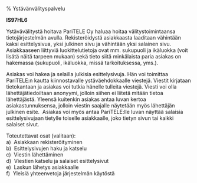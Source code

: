 % Ystävänvälityspalvelu
<!-- Arvosanamaksimi: 5 -->
<!-- Vaikeustaso: Keskitasoa -->

**IS97HL6**

Ystävävälitystä hoitava PariTELE Oy haluaa hoitaa välitystoimintaansa
tietojärjestelmän avulla. Rekisteröidystä asiakkaasta laaditaan
vähintään kaksi esittelysivua, yksi julkinen sivu ja vähintään yksi
salainen sivu.  Asiakkaaseen liittyviä luokittelutietoja ovat mm.
sukupuoli ja ikäluokka (voit lisätä näitä tarpeen mukaan) sekä tieto
siitä minkälaista paria asiakas on hakemassa (sukupuoli, ikäluokka,
missä tarkoituksessa, yms.).

Asiakas voi hakea ja selailla julkisia esittelysivuja. Hän voi toimittaa
PariTELE:n kautta kiinnostavalle ystäväehdokkaalle viestejä. Viestit
kirjataan tietokantaan ja asiakas voi tutkia hänelle tulleita viestejä.
Viesti voi olla lähettäjätiedoiltaan anonyymi, jolloin siihen ei liitetä
mitään tietoa lähettäjästä. Yleensä kuitenkin asiakas antaa luvan kertoa
asiakastunnuksensa, jolloin viestin saajalle näytetään myös lähettäjän
julkinen esite.  Asiakas voi myös antaa PariTELE:lle luvan näyttää
salaisia esittelysivujaan tietylle toiselle asiakkaalle, joko tietyn
sivun tai kaikki salaiset sivut.

Toteutettavat osat (valitaan): \
a)  Asiakkaan rekisteröityminen \
b)  Esittelysivujen haku ja katselu \
c)  Viestin lähettäminen \
d)  Viestien katselu ja salaiset esittelysivut \
e)  Laskun lähetys asiakkaalle \
f)  Yleisiä yhteenvetoja järjestelmän käytöstä \
  \
 
